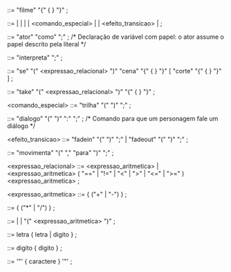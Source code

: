 <programa>         ::= "filme" "{" { <comando> } "}" ;

<comando>          ::= <declaracao>
                     | <atribuicao>
                     | <condicional>
                     | <loop>
                     | <comando_especial>
                     | <dialogo>
                     | <efeito_transicao>
                     | <direcao>
                     ;

<declaracao>       ::= "ator" <identificador> "como" <string> ";" ;
                     /* Declaração de variável com papel: o ator assume o papel descrito pela literal */

<atribuicao>       ::= <identificador> "interpreta" <expressao> ";" ;

<condicional>      ::= "se" "(" <expressao_relacional> ")" "cena" "{" { <comando> } "}" [ "corte" "{" { <comando> } "}" ] ;

<loop>             ::= "take" "(" <expressao_relacional> ")" "{" { <comando> } "}" ;

<comando_especial> ::= "trilha" "(" <expressao> ")" ";" ;

<dialogo>          ::= "dialogo" "(" <identificador> ")" ":" <string> ";" ;
                     /* Comando para que um personagem fale um diálogo */

<efeito_transicao> ::= "fadein" "(" <numero> ")" ";" 
                     | "fadeout" "(" <numero> ")" ";" ;

<direcao>          ::= "movimenta" "(" <identificador> "," "para" <string> ")" ";" ;

<expressao_relacional> ::= <expressao_aritmetica>
                         | <expressao_aritmetica> ( "==" | "!=" | "<" | ">" | "<=" | ">=" ) <expressao_aritmetica>
                         ;

<expressao_aritmetica> ::= <termo> { ("+" | "-") <termo> } ;

<termo>            ::= <fator> { ("*" | "/") <fator> } ;

<fator>            ::= <numero>
                     | <identificador>
                     | "(" <expressao_aritmetica> ")"
                     ;

<identificador>    ::= letra { letra | digito } ;

<numero>           ::= digito { digito } ;

<string>           ::= '"' { caractere } '"' ;
